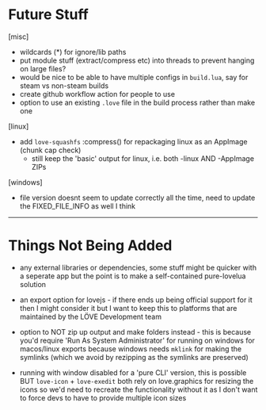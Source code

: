 # Future Stuff
[misc]
- wildcards (*) for ignore/lib paths
- put module stuff (extract/compress etc) into threads to prevent hanging on large files?
- would be nice to be able to have multiple configs in `build.lua`, say for steam vs non-steam builds
- create github workflow action for people to use
- option to use an existing `.love` file in the build process rather than make one

[linux]
- add `love-squashfs` :compress() for repackaging linux as an AppImage (chunk cap check)
  + still keep the 'basic' output for linux, i.e. both -linux AND -AppImage ZIPs

[windows]
- file version doesnt seem to update correctly all the time, need to update the FIXED_FILE_INFO as well I think


---


# Things Not Being Added
- any external libraries or dependencies, some stuff might be quicker with a 
  seperate app but the point is to make a self-contained pure-lovelua solution

- an export option for lovejs - if there ends up being official support for it 
  then I might consider it but I want to keep this to platforms that are 
  maintained by the LÖVE Development team

- option to NOT zip up output and make folders instead - this is because you'd
  require 'Run As System Administrator' for running on windows for macos/linux
  exports because windows needs `mklink` for making the symlinks 
  (which we avoid by rezipping as the symlinks are preserved)

- running with window disabled for a 'pure CLI' version, this is possible BUT
  `love-icon` + `love-exedit` both rely on love.graphics for resizing the icons
  so we'd need to recreate the functionality without it as I don't want to force
  devs to have to provide multiple icon sizes
